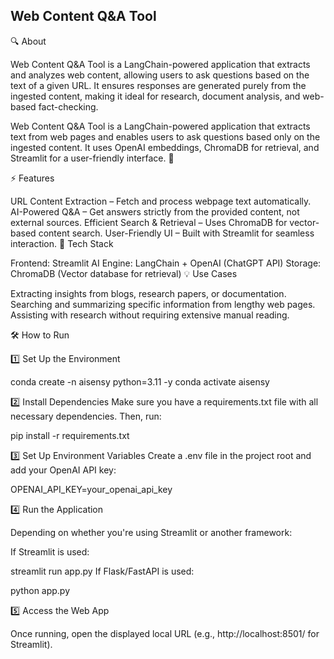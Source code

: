 ## Web Content Q&A Tool

🔍 About

Web Content Q&A Tool is a LangChain-powered application that extracts and analyzes web content, allowing users to ask questions based on the text of a given URL. It ensures responses are generated purely from the ingested content, making it ideal for research, document analysis, and web-based fact-checking.

Web Content Q&A Tool is a LangChain-powered application that extracts text from web pages and enables users to ask questions based only on the ingested content. It uses OpenAI embeddings, ChromaDB for retrieval, and Streamlit for a user-friendly interface. 🚀

⚡ Features

URL Content Extraction – Fetch and process webpage text automatically.
AI-Powered Q&A – Get answers strictly from the provided content, not external sources.
Efficient Search & Retrieval – Uses ChromaDB for vector-based content search.
User-Friendly UI – Built with Streamlit for seamless interaction.
🚀 Tech Stack

Frontend: Streamlit
AI Engine: LangChain + OpenAI (ChatGPT API)
Storage: ChromaDB (Vector database for retrieval)
💡 Use Cases

Extracting insights from blogs, research papers, or documentation.
Searching and summarizing specific information from lengthy web pages.
Assisting with research without requiring extensive manual reading.

🛠 How to Run

1️⃣ Set Up the Environment

conda create -n aisensy python=3.11 -y
conda activate aisensy

2️⃣ Install Dependencies
Make sure you have a requirements.txt file with all necessary dependencies. Then, run:

pip install -r requirements.txt


3️⃣ Set Up Environment Variables
Create a .env file in the project root and add your OpenAI API key:

OPENAI_API_KEY=your_openai_api_key

4️⃣ Run the Application

Depending on whether you're using Streamlit or another framework:

If Streamlit is used:

streamlit run app.py
If Flask/FastAPI is used:

python app.py

5️⃣ Access the Web App

Once running, open the displayed local URL (e.g., http://localhost:8501/ for Streamlit).

